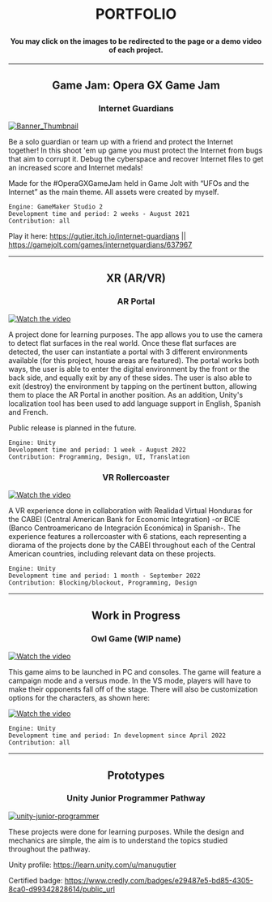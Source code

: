 <!--
**GutierManu/GutierManu** is a ✨ _special_ ✨ repository because its `README.md` (this file) appears on your GitHub profile.

Here are some ideas to get you started:

- 🔭 I’m currently working on ...
- 🌱 I’m currently learning ...
- 👯 I’m looking to collaborate on ...
- 🤔 I’m looking for help with ...
- 💬 Ask me about ...
- 📫 How to reach me: ...
- 😄 Pronouns: ...
- ⚡ Fun fact: ...
-->

# <p align=center>PORTFOLIO
#### <p align=center>You may click on the images to be redirected to the page or a demo video of each project.
--------------------------
## <p align=center>Game Jam: Opera GX Game Jam
### <p align=center>Internet Guardians

[![Banner_Thumbnail](https://user-images.githubusercontent.com/89094000/198503898-d2ba4be1-6c76-4974-a6b6-f3bb8ee56d65.png)](https://gutier.itch.io/internet-guardians)

Be a solo guardian or team up with a friend and protect the Internet together! In this shoot 'em up game you must protect the Internet from bugs that aim to corrupt it. Debug the cyberspace and recover Internet files to get an increased score and Internet medals!

Made for the #OperaGXGameJam held in Game Jolt with “UFOs and the Internet” as the main theme. All assets were created by myself.

    Engine: GameMaker Studio 2
    Development time and period: 2 weeks - August 2021
    Contribution: all

Play it here: https://gutier.itch.io/internet-guardians || https://gamejolt.com/games/internetguardians/637967

--------------------------
## <p align=center>XR (AR/VR)
### <p align=center>AR Portal

[![Watch the video](https://img.youtube.com/vi/CleX8_8_PDM/maxresdefault.jpg)](https://youtu.be/CleX8_8_PDM)

A project done for learning purposes. The app allows you to use the camera to detect flat surfaces in the real world. Once these flat surfaces are detected, the user can instantiate a portal with 3 different environments available (for this project, house areas are featured).
The portal works both ways, the user is able to enter the digital environment by the front or the back side, and equally exit by any of these sides. The user is also able to exit (destroy) the environment by tapping on the pertinent button, allowing them to place the AR Portal in another position.
As an addition, Unity's localization tool has been used to add language support in English, Spanish and French.

Public release is planned in the future.

    Engine: Unity
    Development time and period: 1 week - August 2022
    Contribution: Programming, Design, UI, Translation

### <p align=center>VR Rollercoaster

[![Watch the video](https://user-images.githubusercontent.com/89094000/198506478-06c4411a-fa19-4091-aeb7-22f3573a5549.png)](https://www.linkedin.com/posts/realidad-virtual-honduras_proyecto-bcie-vr-activity-6986455961334902785-_EOO?utm_source=share&utm_medium=member_desktop)

A VR experience done in collaboration with Realidad Virtual Honduras for the CABEI (Central American Bank for Economic Integration) -or BCIE (Banco Centroamericano de Integración Económica) in Spanish-. The experience features a rollercoaster with 6 stations, each representing a diorama of the projects done by the CABEI throughout each of the Central American countries, including relevant data on these projects.

    Engine: Unity
    Development time and period: 1 month - September 2022
    Contribution: Blocking/blockout, Programming, Design

--------------------------
## <p align=center>Work in Progress
### <p align=center>Owl Game (WIP name)

[![Watch the video](https://img.youtube.com/vi/OS6xDnV0QVA/maxresdefault.jpg)](https://youtu.be/OS6xDnV0QVA)

This game aims to be launched in PC and consoles. The game will feature a campaign mode and a versus mode. In the VS mode, players will have to make their opponents fall off of the stage. There will also be customization options for the characters, as shown here:

[![Watch the video](https://img.youtube.com/vi/G3LQ4F9yeL0/maxresdefault.jpg)](https://youtu.be/G3LQ4F9yeL0)

    Engine: Unity
    Development time and period: In development since April 2022
    Contribution: all

--------------------------
## <p align=center>Prototypes
### <p align=center>Unity Junior Programmer Pathway

[![unity-junior-programmer](https://user-images.githubusercontent.com/89094000/198504459-3e206eed-8f33-4704-a7c0-12c6902d9fa5.png)](https://learn.unity.com/pathway/junior-programmer)

These projects were done for learning purposes. While the design and mechanics are simple, the aim is to understand the topics studied throughout the pathway.

Unity profile: https://learn.unity.com/u/manugutier

Certified badge: https://www.credly.com/badges/e29487e5-bd85-4305-8ca0-d99342828614/public_url
